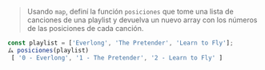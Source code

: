 > Usando `map`, definí la función `posiciones` que tome una lista de canciones de una playlist y devuelva un nuevo array con los números de las posiciones de cada canción.
>
```js
const playlist = ['Everlong', 'The Pretender', 'Learn to Fly'];
ム posiciones(playlist)
 [ '0 - Everlong', '1 - The Pretender', '2 - Learn to Fly' ]
```
